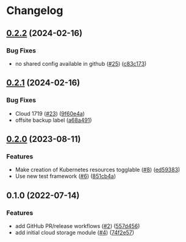 # Changelog

## [0.2.2](https://github.com/entur/terraform-google-cloud-storage/compare/v0.2.1...v0.2.2) (2024-02-16)


### Bug Fixes

* no shared config available in github ([#25](https://github.com/entur/terraform-google-cloud-storage/issues/25)) ([c83c173](https://github.com/entur/terraform-google-cloud-storage/commit/c83c173958572a08e9728e3709f9c12b147e5564))

## [0.2.1](https://github.com/entur/terraform-google-cloud-storage/compare/v0.2.0...v0.2.1) (2024-02-16)


### Bug Fixes

* Cloud 1719 ([#23](https://github.com/entur/terraform-google-cloud-storage/issues/23)) ([9f60e4a](https://github.com/entur/terraform-google-cloud-storage/commit/9f60e4a9a4890e98e80bc6b163bac850e9622a91))
* offsite backup label ([a68a491](https://github.com/entur/terraform-google-cloud-storage/commit/a68a491e27966a60bd103ce94783fa67d41ca2ed))

## [0.2.0](https://github.com/entur/terraform-google-cloud-storage/compare/v0.1.0...v0.2.0) (2023-08-11)


### Features

* Make creation of Kubernetes resources togglable ([#8](https://github.com/entur/terraform-google-cloud-storage/issues/8)) ([ed59383](https://github.com/entur/terraform-google-cloud-storage/commit/ed5938395f8eb245ee318384ffd925623deb9d51))
* Use new test framework ([#6](https://github.com/entur/terraform-google-cloud-storage/issues/6)) ([851cb4a](https://github.com/entur/terraform-google-cloud-storage/commit/851cb4a3693535b5169b1160a8251fb722e5931b))

## 0.1.0 (2022-07-14)


### Features

* add GitHub PR/release workflows ([#2](https://github.com/entur/terraform-google-cloud-storage/issues/2)) ([557d456](https://github.com/entur/terraform-google-cloud-storage/commit/557d456e28826f620a75ad2e51c6f46a6a37daa6))
* add initial cloud storage module ([#4](https://github.com/entur/terraform-google-cloud-storage/issues/4)) ([74f2e57](https://github.com/entur/terraform-google-cloud-storage/commit/74f2e57b2915254fdf5631d64dd6f86e9c886610))
